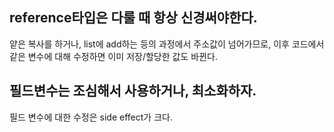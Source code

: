 ## reference타입은 다룰 때 항상 신경써야한다.
얕은 복사를 하거나, list에 add하는 등의 과정에서 주소값이 넘어가므로, 이후 코드에서 같은 변수에 대해 수정하면 이미 저장/할당한 값도 바뀐다.

## 필드변수는 조심해서 사용하거나, 최소화하자.
필드 변수에 대한 수정은 side effect가 크다.

